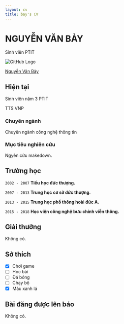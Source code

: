 ```yaml
---
layout: cv
title: bay's CV
---
```

# NGUYỄN VĂN BẢY

Sinh viên PTIT

![GitHub Logo](https://scontent.fhan2-2.fna.fbcdn.net/v/t1.0-1/p160x160/29177254_1797718520530824_9007973121948385280_n.jpg?_nc_cat=0&oh=d5cb15cc52504e9428ea0da3fbbe09c6&oe=5B33BE71)

[Nguyễn Văn Bảy](https://vi.wikipedia.org/wiki/Nguy%E1%BB%85n_V%C4%83n_B%E1%BA%A3y_(A))

## Hiện tại

Sinh viên năm 3 PTIT

TTS VNP

### Chuyên ngành

Chuyên ngành công nghệ thông tin

### Mục tiêu nghiên cứu

Ngyên cứu makedown.

## Trường học

`2002 - 2007`
__Tiểu học đức thượng.__

`2007 - 2013`
__Trung học cơ sở đức thượng.__

`2013 - 2015`
__Trung học phổ thông hoài đức A.__

`2015 - 2018`
__Học viện công nghệ bưu chính viễn thông.__

## Giải thưởng

Không có.

## Sở thích

- [x] Chơi game
- [ ] Học bài
- [ ] Đá bóng
- [ ] Chạy bộ
- [x] Màu xanh lá

## Bài đăng được lên báo

Không có.

<!-- ### Footer

Last updated: March 2018 -->


